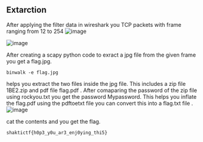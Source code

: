 ## Extarction
After applying the filter data in wireshark you TCP packets with frame ranging from 12 to 254
![image](https://user-images.githubusercontent.com/92258994/209705792-3d3731de-d193-412d-a2ee-f361d39dd64d.png)

![image](https://user-images.githubusercontent.com/92258994/209705768-db4fd182-a288-4eb0-94d1-fad6e08f0ccb.png)

After creating a scapy python code to exract a jpg file from the given frame you get a flag.jpg.

```
binwalk -e flag.jpg
```

helps you extract the two files inside the jpg file.
This includes a zip file 1BE2.zip  and pdf file  flag.pdf .
After comaparing the password of the zip file using rockyou.txt you get the password Mypassword.
This helps you inflate the flag.pdf 
using the pdftoetxt file you can convert this into a flag.txt file .
![image](https://user-images.githubusercontent.com/92258994/209705875-81681d5c-c2a4-4649-a05a-e4e138cbe9e1.png)


cat the contents and you get the flag.
```
shaktictf{h0p3_y0u_ar3_enj0ying_thi5}
```
